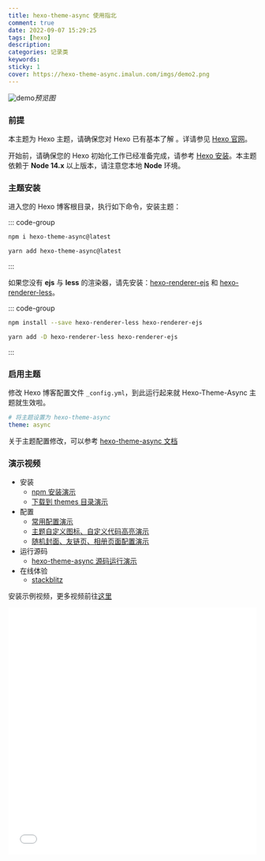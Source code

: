 ```yaml
---
title: hexo-theme-async 使用指北
comment: true
date: 2022-09-07 15:29:25
tags: [hexo]
description:
categories: 记录类
keywords:
sticky: 1
cover: https://hexo-theme-async.imalun.com/imgs/demo2.png
---
```


![demo](https://hexo-theme-async.imalun.com/imgs/demo2.png)_预览图_

### 前提

本主题为 Hexo 主题，请确保您对 Hexo 已有基本了解 。详请参见 [Hexo 官网](https://hexo.io/)。

开始前，请确保您的 Hexo 初始化工作已经准备完成，请参考 [Hexo 安装](https://hexo.io/zh-cn/docs/)。本主题依赖于 **Node 14.x** 以上版本，请注意您本地 **Node** 环境。

### 主题安装

进入您的 Hexo 博客根目录，执行如下命令，安装主题：

::: code-group

```bash [npm]
npm i hexo-theme-async@latest
```

```bash [yarn]
yarn add hexo-theme-async@latest
```
::: 

如果您没有 **ejs** 与 **less** 的渲染器，请先安装：[hexo-renderer-ejs](https://github.com/hexojs/hexo-renderer-ejs) 和 [hexo-renderer-less](https://github.com/hexojs/hexo-renderer-less)。

::: code-group

```bash [npm]
npm install --save hexo-renderer-less hexo-renderer-ejs
```

```bash [yarn]
yarn add -D hexo-renderer-less hexo-renderer-ejs
```
::: 

### 启用主题

修改 Hexo 博客配置文件 `_config.yml`，到此运行起来就 Hexo-Theme-Async 主题就生效啦。

``` yaml
# 将主题设置为 hexo-theme-async
theme: async
```

关于主题配置修改，可以参考 [hexo-theme-async 文档](https://hexo-theme-async.imalun.com/guide/config.html)

### 演示视频

-   安装
    -   [npm 安装演示](https://www.bilibili.com/video/BV1Cs4y1J7vv/)
    -   [下载到 themes 目录演示](https://www.bilibili.com/video/BV1mg4y137Zi/)
-   配置
    -   [常用配置演示](https://www.bilibili.com/video/BV1cm4y1z7tQ/)
    -   [主题自定义图标、自定义代码高亮演示](https://www.bilibili.com/video/BV1Da4y1M7UF/)
    -   [随机封面、友链页、相册页面配置演示](https://www.bilibili.com/video/BV1cs4y1m7RT/)
-   运行源码
    -   [hexo-theme-async 源码运行演示](https://www.bilibili.com/video/BV19L41127LH/)
-   在线体验
    -   [stackblitz](https://stackblitz.com/edit/node-tshsxq?embed=1&file=README.md)

安装示例视频，更多视频前往[这里](https://space.bilibili.com/12763040/channel/seriesdetail?sid=3170241)

<iframe src="//player.bilibili.com/player.html?aid=951750989&bvid=BV1Cs4y1J7vv&cid=1077514563&page=1" scrolling="no" border="0" frameborder="no" framespacing="0" allowfullscreen="true" width="100%" height="500"> </iframe>
